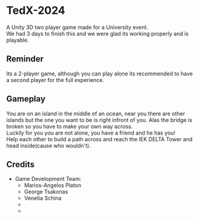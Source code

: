 # TedX-2024
A Unity 3D two player game made for a University event.<br>
We had 3 days to finish this and we were glad its working properly and is playable.

## Reminder
Its a 2-player game, although you can play alone its recommended to have a second player for the full experience.

## Gameplay
You are on an island in the middle of an ocean, near you there are other islands but the one you want to be is right infront of you. Alas the bridge is broken so you have to make your own way across.<br>
Luckily for you you are not alone, you have a friend and he has you!<br>
Help each other to build a path across and reach the IEK DELTA Tower and head inside(cause who wouldn't).

## Credits
- Game Development Team:
  - Marios-Angelos Platon
  - George Tsakonas
  - Venetia Schina
  -
  -
